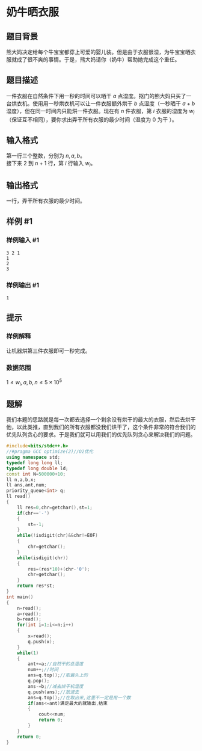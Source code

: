# 奶牛晒衣服

## 题目背景

熊大妈决定给每个牛宝宝都穿上可爱的婴儿装。但是由于衣服很湿，为牛宝宝晒衣服就成了很不爽的事情。于是，熊大妈请你（奶牛）帮助她完成这个重任。

## 题目描述

一件衣服在自然条件下用一秒的时间可以晒干 $a$ 点湿度。抠门的熊大妈只买了一台烘衣机。使用用一秒烘衣机可以让一件衣服额外烘干 $b$ 点湿度（一秒晒干 $a+b$ 湿度），但在同一时间内只能烘一件衣服。现在有 $n$ 件衣服，第 $i$ 衣服的湿度为 $w_i$（保证互不相同），要你求出弄干所有衣服的最少时间（湿度为 $0$ 为干 ）。

## 输入格式

第一行三个整数，分别为 $n,a,b$。  
接下来 $2$ 到 $n+1$ 行，第 $i$ 行输入 $w_i$。

## 输出格式

一行，弄干所有衣服的最少时间。

## 样例 #1

### 样例输入 #1

```
3 2 1
1
2
3
```

### 样例输出 #1

```
1
```

## 提示

### 样例解释

让机器烘第三件衣服即可一秒完成。

### 数据范围

$1 \le w_i,a,b,n \le 5 \times 10^5$

## 题解
我们本题的思路就是每一次都去选择一个剩余没有烘干的最大的衣服，然后去烘干他，以此类推，直到我们的所有衣服都没我们烘干了，这个条件非常的符合我们的优先队列贪心的要求。于是我们就可以用我们的优先队列贪心来解决我们的问题。

```cpp
#include<bits/stdc++.h>
//#pragma GCC optimize(2)//O2优化
using namespace std;
typedef long long ll;
typedef long double ld;
const int N=500000+10;
ll n,a,b,x;
ll ans,ant,num;
priority_queue<int> q;
ll read()
{
    ll res=0,chr=getchar(),st=1;
    if(chr=='-')
    {
        st=-1;
    }
    while(!isdigit(chr)&&chr!=EOF)
    {
    	chr=getchar();
	}
    while(isdigit(chr))
    {
        res=(res*10)+(chr-'0');
        chr=getchar();
    }
    return res*st;
}
int main()
{
	n=read();
	a=read();
	b=read();
	for(int i=1;i<=n;i++)
	{
		x=read();
		q.push(x);
	}
	while(1)
	{
		ant+=a;//自然干的总湿度
		num++;//时间
		ans=q.top();//取最头上的
		q.pop();
		ans-=b;//减去烘干机湿度
		q.push(ans);//放进去
		ans=q.top();//在取出来,这里不一定是用一个数
		if(ans<=ant)满足最大的就输出,结束
		{
			cout<<num;
			return 0;
		}
	}
	return 0;
}


```